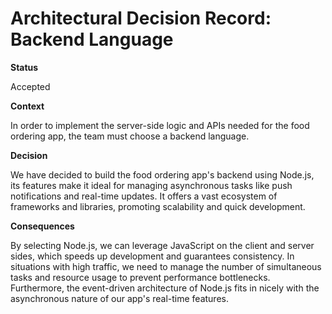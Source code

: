# Architectural Decision Record: Backend Language

**Status**

Accepted

**Context**

In order to implement the server-side logic and APIs needed for the food ordering app, the team must choose a backend language.

**Decision**

We have decided to build the food ordering app's backend using Node.js, its features make it ideal for managing asynchronous tasks like push notifications and real-time updates. It offers a vast ecosystem of frameworks and libraries, promoting scalability and quick development.

**Consequences**

By selecting Node.js, we can leverage JavaScript on the client and server sides, which speeds up development and guarantees consistency. In situations with high traffic, we need to manage the number of simultaneous tasks and resource usage to prevent performance bottlenecks. Furthermore, the event-driven architecture of Node.js fits in nicely with the asynchronous nature of our app's real-time features.

